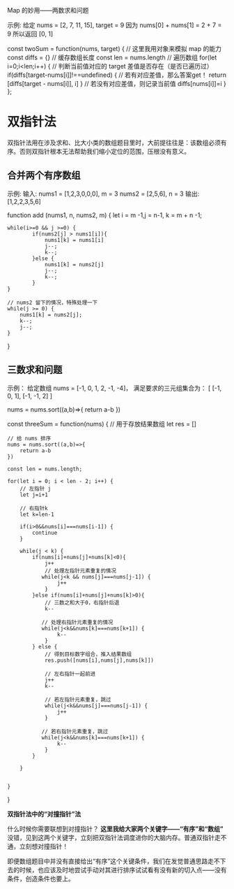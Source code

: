 Map 的妙用——两数求和问题

示例: 给定 nums = [2, 7, 11, 15], target = 9
因为 nums[0] + nums[1] = 2 + 7 = 9 所以返回 [0, 1]


const twoSum = function(nums, target) {
    // 这里我用对象来模拟 map 的能力
    const diffs = {}
    // 缓存数组长度
    const len = nums.length
    // 遍历数组
    for(let i=0;i<len;i++) {
        // 判断当前值对应的 target 差值是否存在（是否已遍历过）
        if(diffs[target-nums[i]]!==undefined) {
            // 若有对应差值，那么答案get！
            return [diffs[target - nums[i]], i]
        }
        // 若没有对应差值，则记录当前值
        diffs[nums[i]]=i
    }
};

# 双指针法
双指针法用在涉及求和、比大小类的数组题目里时，大前提往往是：该数组必须有序。否则双指针根本无法帮助我们缩小定位的范围，压根没有意义。

## 合并两个有序数组
示例: 输入:
nums1 = [1,2,3,0,0,0], m = 3
nums2 = [2,5,6], n = 3
输出: [1,2,2,3,5,6]

function add (nums1, n, nums2, m) {
    let i = m -1,j = n-1, k = m + n -1;

    while(i>=0 && j >=0) {
            if(nums2[j] > nums1[i]){
                nums1[k] = nums1[i]
                j--;
                k--;
            }else {
                nums1[k] = nums2[j] 
                j--;
                k--;
            }
    }

    // nums2 留下的情况，特殊处理一下 
    while(j >= 0) {
        nums1[k] = nums2[j];
        k--;
        j--;
    }
}

## 三数求和问题
示例： 给定数组 nums = [-1, 0, 1, 2, -1, -4]， 满足要求的三元组集合为： [ [-1, 0, 1], [-1, -1, 2] ]

 nums = nums.sort((a,b)=>{
    return a-b
})


const threeSum = function(nums) {
    // 用于存放结果数组
    let res = []
    
    // 给 nums 排序
    nums = nums.sort((a,b)=>{
        return a-b
    })

    const len = nums.length;

    for(let i = 0; i < len - 2; i++) {
        // 左指针 j
        let j=i+1 
        
        // 右指针k
        let k=len-1 

        if(i>0&&nums[i]===nums[i-1]) {
            continue
        }

        while(j < k) {
            if(nums[i]+nums[j]+nums[k]<0){
                j++
                // 处理左指针元素重复的情况
               while(j<k && nums[j]===nums[j-1]) {
                    j++
                }
            }else if(nums[i]+nums[j]+nums[k]>0){
                // 三数之和大于0，右指针后退
                k--
               
               // 处理右指针元素重复的情况
               while(j<k&&nums[k]===nums[k+1]) {
                    k--
                }
            } else {
                // 得到目标数字组合，推入结果数组
                res.push([nums[i],nums[j],nums[k]])
                
                // 左右指针一起前进
                j++  
                k--
               
                // 若左指针元素重复，跳过
                while(j<k&&nums[j]===nums[j-1]) {
                    j++
                }  
               
               // 若右指针元素重复，跳过
               while(j<k&&nums[k]===nums[k+1]) {
                    k--
                }
            }

        }
        

    }
}


**双指针法中的“对撞指针”法**

什么时候你需要联想到对撞指针？
**这里我给大家两个关键字——“有序”和“数组”**
没错，见到这两个关键字，立刻把双指针法调度进你的大脑内存。普通双指针走不通，立刻想对撞指针！

即便数组题目中并没有直接给出“有序”这个关键条件，我们在发觉普通思路走不下去的时候，也应该及时地尝试手动对其进行排序试试看有没有新的切入点——没有条件，创造条件也要上。

